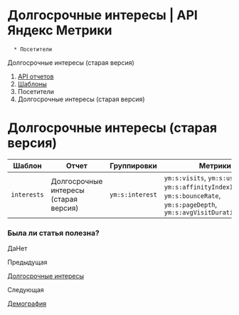 # Долгосрочные интересы | API Яндекс Метрики

      * Посетители
Долгосрочные интересы (старая версия)

  1. [API отчетов](../../index.md)
  2. [Шаблоны](../../presets.md)
  3. Посетители
  4. Долгосрочные интересы (старая версия)

# Долгосрочные интересы (старая версия)

**Шаблон** |  **Отчет** |  **Группировки** |  **Метрики**  
---|---|---|---  
`interests` |  Долгосрочные интересы (старая версия) |  `ym:s:interest` |  `ym:s:visits`, `ym:s:users`, `ym:s:affinityIndexInterests`, `ym:s:bounceRate`, `ym:s:pageDepth`, `ym:s:avgVisitDurationSeconds`  
  
### Была ли статья полезна?

ДаНет

Предыдущая

[Долгосрочные интересы](preset_interests2.md)

Следующая

[Демография](preset_socdem.md)